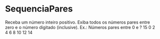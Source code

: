 # SequenciaPares
Receba um número inteiro positivo. Exiba todos os números pares entre zero e o número digitado (inclusive).  Ex.:  Números pares entre 0 e ? 15 0 2 4 6 8 10 12 14
